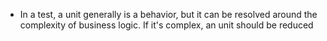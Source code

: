 * In a test, a unit generally is a behavior, but it can be resolved around the complexity of business logic. If it's complex, an unit should be reduced
